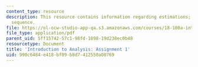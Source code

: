 ```yaml
---
content_type: resource
description: This resource contains information regarding estimations; limit of a
  sequence.
file: https://ol-ocw-studio-app-qa.s3.amazonaws.com/courses/18-100a-introduction-to-analysis-fall-2012/990c6484e418bf09b8d7412550a00769_MIT18_100AF12_Assign_1.pdf
file_type: application/pdf
parent_uid: 5ff15742-57c1-98fd-1898-19d238ec0b48
resourcetype: Document
title: 'Introduction to Analysis: Assignment 1'
uid: 990c6484-e418-bf09-b8d7-412550a00769
---
```

